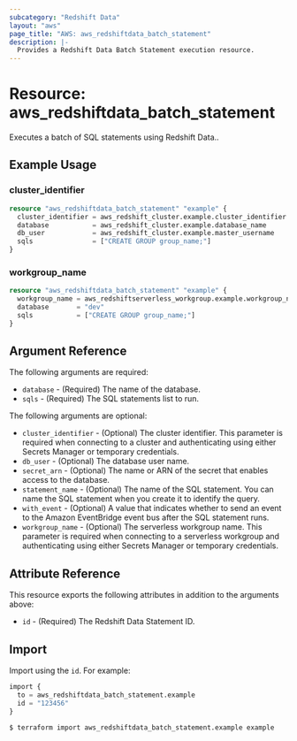 ```yaml
---
subcategory: "Redshift Data"
layout: "aws"
page_title: "AWS: aws_redshiftdata_batch_statement"
description: |-
  Provides a Redshift Data Batch Statement execution resource.
---
```


# Resource: aws_redshiftdata_batch_statement

Executes a batch of SQL statements using Redshift Data..

## Example Usage

### cluster_identifier

```terraform
resource "aws_redshiftdata_batch_statement" "example" {
  cluster_identifier = aws_redshift_cluster.example.cluster_identifier
  database           = aws_redshift_cluster.example.database_name
  db_user            = aws_redshift_cluster.example.master_username
  sqls               = ["CREATE GROUP group_name;"]
}
```

### workgroup_name

```terraform
resource "aws_redshiftdata_batch_statement" "example" {
  workgroup_name = aws_redshiftserverless_workgroup.example.workgroup_name
  database       = "dev"
  sqls           = ["CREATE GROUP group_name;"]
}
```

## Argument Reference

The following arguments are required:

* `database` - (Required) The name of the database.
* `sqls` - (Required) The SQL statements list to run.

The following arguments are optional:

* `cluster_identifier` - (Optional) The cluster identifier. This parameter is required when connecting to a cluster and authenticating using either Secrets Manager or temporary credentials.
* `db_user` - (Optional) The database user name.
* `secret_arn` - (Optional) The name or ARN of the secret that enables access to the database.
* `statement_name` - (Optional) The name of the SQL statement. You can name the SQL statement when you create it to identify the query.
* `with_event` - (Optional) A value that indicates whether to send an event to the Amazon EventBridge event bus after the SQL statement runs.
* `workgroup_name` - (Optional) The serverless workgroup name. This parameter is required when connecting to a serverless workgroup and authenticating using either Secrets Manager or temporary credentials.

## Attribute Reference

This resource exports the following attributes in addition to the arguments above:

* `id` - (Required) The Redshift Data Statement ID.

## Import

Import using the `id`. For example:

```terraform
import {
  to = aws_redshiftdata_batch_statement.example
  id = "123456"
}
```

```console
$ terraform import aws_redshiftdata_batch_statement.example example
```
